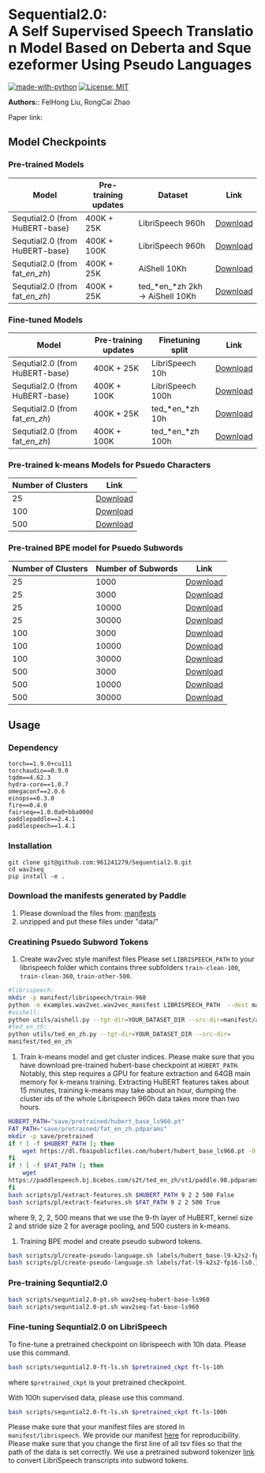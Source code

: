 # Sequential2.0: A Self Supervised Speech Translation Model Based on Deberta and Squeezeformer Using Pseudo Languages

[![made-with-python](https://img.shields.io/badge/Made%20with-Python-red.svg)](#python)
[![License: MIT](https://img.shields.io/badge/License-MIT-yellow.svg)](https://opensource.org/licenses/MIT)

**Authors:**: FelHong Liu, RongCai Zhao

Paper link:&#x20;

## Model Checkpoints

### Pre-trained Models

| Model                             | Pre-training updates | Dataset                           | Link                                            |
| --------------------------------- | -------------------- | --------------------------------- | ----------------------------------------------- |
| Sequtial2.0 (from HuBERT-base)    | 400K + 25K           | LibriSpeech 960h                  | [Download](https://pan.quark.cn/s/1533ef709ade) |
| Sequtial2.0  (from HuBERT-base)   | 400K + 100K          | LibriSpeech 960h                  | [Download](https://pan.quark.cn/s/b8fb4ef3fa7c) |
| Sequtial2.0  (from fat\_*en\_zh*) | 400K + 25K           | AiShell 10Kh                      | [Download](https://pan.quark.cn/s/47338650db69) |
| Sequtial2.0 (from fat\_*en\_zh*)  | 400K + 25K           | ted\_*en\_*zh 2kh -> AiShell 10Kh | [Download](https://pan.quark.cn/s/1c5f3cb54ea1) |

### Fine-tuned Models

| Model                            | Pre-training updates | Finetuning split   | Link                                            |
| -------------------------------- | -------------------- | ------------------ | ----------------------------------------------- |
| Sequtial2.0 (from HuBERT-base)   | 400K + 25K           | LibriSpeech 10h    | [Download](https://pan.quark.cn/s/4df2a46717ec) |
| Sequtial2.0 (from HuBERT-base)   | 400K + 100K          | LibriSpeech 100h   | [Download](https://pan.quark.cn/s/e917cd9df6b3) |
| Sequtial2.0 (from fat\_*en\_zh*) | 400K + 25K           | ted\_*en\_*zh 10h  | [Download](https://pan.quark.cn/s/e32f0c4be117) |
| Sequtial2.0 (from fat\_*en\_zh*) | 400K + 100K          | ted\_*en\_*zh 100h | [Download](https://pan.quark.cn/s/86d6f9464785) |

### Pre-trained k-means Models for Psuedo Characters

| Number of Clusters | Link                                            |
| ------------------ | ----------------------------------------------- |
| 25                 | [Download](https://pan.quark.cn/s/9629ad740610) |
| 100                | [Download](https://pan.quark.cn/s/d49dffb46469) |
| 500                | [Download](https://pan.quark.cn/s/4fae00447574) |

### Pre-trained BPE model for Psuedo Subwords

| Number of Clusters | Number of Subwords | Link                                            |
| ------------------ | ------------------ | ----------------------------------------------- |
| 25                 | 1000               | [Download](https://pan.quark.cn/s/e1665db7d801) |
| 25                 | 3000               | [Download](https://pan.quark.cn/s/9d1a55e1a0c8) |
| 25                 | 10000              | [Download](https://pan.quark.cn/s/80053e5c3e27) |
| 25                 | 30000              | [Download](https://pan.quark.cn/s/3023eb6fcd0b) |
| 100                | 3000               | [Download](https://pan.quark.cn/s/e6fdc6055d15) |
| 100                | 10000              | [Download](https://pan.quark.cn/s/bb4edd338925) |
| 100                | 30000              | [Download](https://pan.quark.cn/s/8f00d04a57a6) |
| 500                | 3000               | [Download](https://pan.quark.cn/s/bfcb7ccfeac7) |
| 500                | 10000              | [Download](https://pan.quark.cn/s/5f06cb181fd3) |
| 500                | 30000              | [Download](https://pan.quark.cn/s/c5e5fdbd1f82) |

## Usage

### Dependency

    torch==1.9.0+cu111
    torchaudio==0.9.0
    tqdm==4.62.3
    hydra-core==1.0.7
    omegaconf==2.0.6
    einops==0.3.0
    fire==0.4.0
    fairseq==1.0.0a0+bba000d
    paddlepaddle==2.4.1
    paddlespeech==1.4.1

### Installation

    git clone git@github.com:961241279/Sequential2.0.git
    cd wav2seq
    pip install -e .

### Download the manifests generated by Paddle

1.  Please download the files from: [manifests](https://pan.quark.cn/s/49c49921b75d)
2.  unzipped and put these files under "data/"

### Creatining Psuedo Subword Tokens

1.  Create wav2vec style manifest files
    Please set `LIBRISPEECH_PATH` to your librispeech folder which contains three subfolders `train-clean-100`, `train-clean-360`, `train-other-500`.

```sh
#librispeech:
mkdir -p manifest/librispeech/train-960
python -m examples.wav2vec.wav2vec_manifest LIBRISPEECH_PATH  --dest manifest/librispeech/train-960 --ext flac --valid-percent 0.01 --path-must-contain train
#aishell:
python utils/aishell.py --tgt-dir=YOUR_DATASET_DIR --src-dir=manifest/aishell
#ted_en_zh:
python utils/ted_en_zh.py --tgt-dir=YOUR_DATASET_DIR --src-dir=
manifest/ted_en_zh
```

1.  Train k-means model and get cluster indices.
    Please make sure that you have download pre-trained hubert-base checkpoint at `HUBERT_PATH`.
    Notably, this step requires a GPU for feature extraction and 64GB main memory for k-means training.
    Extracting HuBERT features takes about 15 minutes, training k-means may take about an hour, dumping the cluster ids of the whole Librispeech 960h data takes more than two hours.

```sh
HUBERT_PATH="save/pretrained/hubert_base_ls960.pt"
FAT_PATH="save/pretrained/fat_en_zh.pdparams"
mkdir -p save/pretrained
if ! [ -f $HUBERT_PATH ]; then
    wget https://dl.fbaipublicfiles.com/hubert/hubert_base_ls960.pt -O  $HUBERT_PATH
fi
if ! [ -f $FAT_PATH ]; then
    wget 
https://paddlespeech.bj.bcebos.com/s2t/ted_en_zh/st1/paddle.98.pdparams --no-check-certificate -O $FAT_PATH
fi
bash scripts/pl/extract-features.sh $HUBERT_PATH 9 2 2 500 False
bash scripts/pl/extract-features.sh $FAT_PATH 9 2 2 500 True
```

where 9, 2, 2, 500 means that we use the 9-th layer of HuBERT, kernel size 2 and stride size 2 for average pooling, and 500 custers in k-means.

1.  Training BPE model and create pseudo subword tokens.

```sh
bash scripts/pl/create-pseudo-language.sh labels/hubert_base-l9-k2s2-fp16-ls0.1/c500 30000
bash scripts/pl/create-pseudo-language.sh labels/fat-l9-k2s2-fp16-ls0.1/c500 30000
```

### Pre-training Sequntial2.0

```sh
bash scripts/sequntial2.0-pt.sh wav2seq-hubert-base-ls960
bash scripts/sequntial2.0-pt.sh wav2seq-fat-base-ls960
```

### Fine-tuning Sequntial2.0 on LibriSpeech

To fine-tune a pretrained checkpoint on librispeech with 10h data. Please use this command.

```sh
bash scripts/sequntial2.0-ft-ls.sh $pretrained_ckpt ft-ls-10h
```

where `$pretrained_ckpt` is your pretrained checkpoint.

With 100h supervised data, please use this command.

```sh
bash scripts/sequntial2.0-ft-ls.sh $pretrained_ckpt ft-ls-100h
```

Please make sure that your manifest files are stored in `manifest/librispeech`.
We provide our manifest [here](https://public-dataset-model-store.awsdev.asapp.com/fwu/wav2seq/public/manifest/librispeech-ft.tar.gz) for reproducibility. Please make sure that you change the first line of all tsv files so that the path of the data is set correctly.
We use a pretrained subword tokenizer [link](https://public-dataset-model-store.awsdev.asapp.com/fwu/wav2seq/public/tokenizer/ls_text_bpe_unigram1000.tar.gz) to convert LibriSpeech transcripts into subword tokens.
